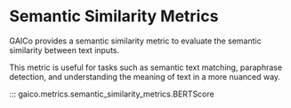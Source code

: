 # Semantic Similarity Metrics

GAICo provides a semantic similarity metric to evaluate the semantic similarity between text inputs.

This metric is useful for tasks such as semantic text matching, paraphrase detection, and understanding the meaning of text in a more nuanced way.

::: gaico.metrics.semantic_similarity_metrics.BERTScore
